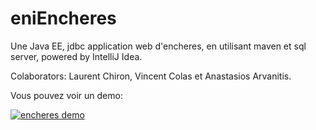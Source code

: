 # eniEncheres
Une Java EE, jdbc application web d'encheres, en utilisant maven et sql server, powered by IntelliJ Idea.

Colaborators: Laurent Chiron, Vincent Colas et Anastasios Arvanitis.

Vous pouvez voir un demo:

[![encheres demo](https://img.youtube.com/vi/l8rtosN3Itg/0.jpg)](https://www.youtube.com/watch?v=l8rtosN3Itg)
